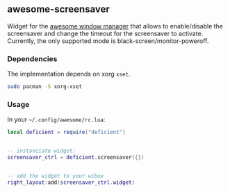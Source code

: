 ## awesome-screensaver

Widget for the [awesome window manager](https://awesome.naquadah.org/) that
allows to enable/disable the screensaver and change the timeout for the
screensaver to activate. Currently, the only supported mode is
black-screen/monitor-poweroff.


### Dependencies

The implementation depends on xorg ``xset``.

```bash
sudo pacman -S xorg-xset
```


### Usage

In your `~/.config/awesome/rc.lua`:

```lua
local deficient = require("deficient")


-- instanciate widget:
screensaver_ctrl = deficient.screensaver({})


-- add the widget to your wibox
right_layout:add(screensaver_ctrl.widget)
```
